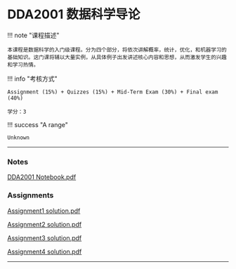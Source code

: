 # DDA2001 数据科学导论

!!! note "课程描述"

    本课程是数据科学的入门级课程。分为四个部分，将依次讲解概率，统计，优化，和机器学习的基础知识。这门课将辅以大量实例，从具体例子出发讲述核心内容和思想，从而激发学生的兴趣和学习热情。


!!! info "考核方式"

	Assignment (15%) + Quizzes (15%) + Mid-Term Exam (30%) + Final exam (40%)
	
	学分：3

!!! success "A range"

	Unknown

---

### Notes

[DDA2001 Notebook.pdf](./DDA2001_Notebook.pdf)



### Assignments

[Assignment1 solution.pdf](/DDA2001/Assignment1_solution.pdf)

[Assignment2 solution.pdf](/DDA2001/Assignment2_solution.pdf)

[Assignment3 solution.pdf](/DDA2001/Assignment3_solution.pdf)

[Assignment4 solution.pdf](/DDA2001/Assignment4_solution.pdf)



---

